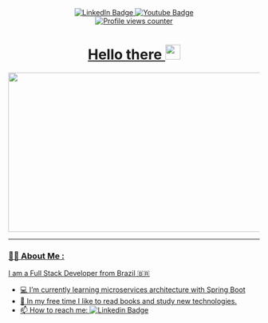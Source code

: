 <div id="header" align="center">
<!--   <img src="My Logo here " width="250" />  -->
</div>

<div id="badges" align="center">
  <a href="https://www.linkedin.com/in/matheus-leite-dev/" target="_blank">
    <img src="https://img.shields.io/badge/LinkedIn-blue?style=for-the-badge&logo=linkedin&logoColor=white" alt="LinkedIn Badge" />
  </a>
  
  <a href="https://www.youtube.com/channel/UCshj1P9OWQoTEujjYcLUbsw" target="_blank"> 
  <img src="https://img.shields.io/badge/YouTube-red?style=for-the-badge&logo=youtube&logoColor=white" alt="Youtube Badge" />
  <br>
    
  <img src="https://komarev.com/ghpvc/?username=maatheusLeite&style=flat-square&color=blue" alt="Profile views counter" />
</div>
  
<h1 align="center">
  Hello there
  <img src="https://media.giphy.com/media/hvRJCLFzcasrR4ia7z/giphy.gif" width="30px"/>
</h1>
  
<div align="center">
  <img src="https://media.giphy.com/media/ZVik7pBtu9dNS/giphy.gif" width="600" height="320"/>
</div>


---
### 👨‍💻 About Me : 
I am a Full Stack Developer from Brazil 🇧🇷

  
  
- 💻 I’m currently learning microservices architecture with Spring Boot
- 📖 In my free time I like to read books and study new technologies.
- 📫 How to reach me: [![Linkedin Badge](https://img.shields.io/badge/-Matheus_Leite-blue?style=flat&logo=Linkedin&logoColor=white)](https//www.linkedin.com/in/matheus-leite-dev/)

